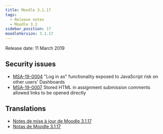 ```yaml
---
title: Moodle 3.1.17
tags:
  - Release notes
  - Moodle 3.1
sidebar_position: 17
moodleVersion: 3.1.17
---
```


Release date: 11 March 2019

## Security issues

- [MSA-19-0004](https://moodle.org/mod/forum/discuss.php?d=384010) "Log in as" functionality exposed to JavaScript risk on other users' Dashboards
- [MSA-19-0007](https://moodle.org/mod/forum/discuss.php?d=384013) Stored HTML in assignment submission comments allowed links to be opened directly

## Translations

- [Notes de mise à jour de Moodle 3.1.17](https://docs.moodle.org/fr/Notes_de_mise_à_jour_de_Moodle_3.1.17)
- [Notas de Moodle 3.1.17](https://docs.moodle.org/es/Notas_de_Moodle_3.1.17)
